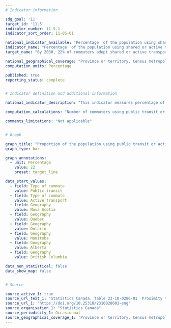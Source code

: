 ```yaml
---
# Indicator information

sdg_goal: '11'
target_id: '11.5'
indicator_number: 11.5.1
indicator_sort_order: 11-05-01

national_indicator_available: "Percentage  of the population using shared or active transportation for commuting"
indicator_name: "Percentage  of the population using shared or active transportation for commuting"
target_name: "By 2030, 22% of commuters adopt shared or active transportation"

national_geographical_coverage: "Province or territory, Census metropolitan area, Census metropolitan area part" 
computation_units: Percentage

published: true
reporting_status: complete


# Indicator definition and additional information

national_indicator_description: "This indicator measures percentage of commuters using public transit or active transportation. Public transit includes bus, subway, elevated rail, light rail, streetcar, commuter train and passenger ferry. Active transport includes walking and cycling." 

computation_calculations: "Number of commuters using public transit or active transportation divided by total number of commuters."

comments_limitations: "Not applicable"


# Graph

graph_title: "Proportion of the population using public transit or active transportation for commuting"
graph_type: bar

graph_annotations:
  - unit: Percentage
    value: 22
    preset: target_line

data_start_values:
  - field: Type of commute
    value: Public transit
  - field: Type of commute
    value: Active transport
  - field: Geography
    value: Nova Scotia
  - field: Geography
    value: Quebec
  - field: Geography
    value: Ontario
  - field: Geography
    value: Manitoba
  - field: Geography
    value: Alberta
  - field: Geography
    value: British Columbia

data_non_statistical: false
data_show_map: false


# Source

source_active_1: true
source_url_text_1: "Statistics Canada. Table 23-10-0286-01  Proximity to Public Transportation in Canada's Metropolitan Cities, and related Commuting Data"
source_url_1: 'https://doi.org/10.25318/2310028601-eng'
source_organisation_1: "Statistics Canada"
source_periodicity_1: Occasionnal
source_geographical_coverage_1: 'Province or territory, Census metropolitan area, Census metropolitan area part'
---
```


